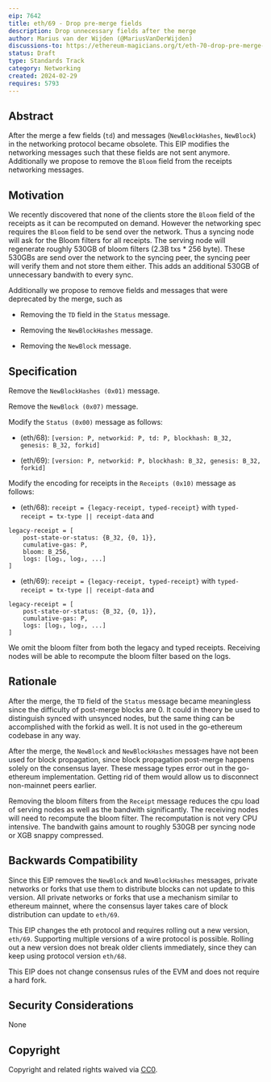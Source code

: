 ```yaml
---
eip: 7642
title: eth/69 - Drop pre-merge fields
description: Drop unnecessary fields after the merge
author: Marius van der Wijden (@MariusVanDerWijden)
discussions-to: https://ethereum-magicians.org/t/eth-70-drop-pre-merge-fields-from-eth-protocol/19005
status: Draft
type: Standards Track
category: Networking
created: 2024-02-29
requires: 5793
---
```



## Abstract

After the merge a few fields (`td`) and messages (`NewBlockHashes`, `NewBlock`) in the networking protocol became obsolete.
This EIP modifies the networking messages such that these fields are not sent anymore.
Additionally we propose to remove the `Bloom` field from the receipts networking messages.

## Motivation

We recently discovered that none of the clients store the `Bloom` field of the receipts as it can be recomputed on demand.
However the networking spec requires the `Bloom` field to be send over the network.
Thus a syncing node will ask for the Bloom filters for all receipts.
The serving node will regenerate roughly 530GB of bloom filters (2.3B txs * 256 byte).
These 530GBs are send over the network to the syncing peer, the syncing peer will verify them and not store them either.
This adds an additional 530GB of unnecessary bandwith to every sync.

Additionally we propose to remove fields and messages that were deprecated by the merge, such as 

- Removing the `TD` field in the `Status` message. 

- Removing the `NewBlockHashes` message.

- Removing the `NewBlock` message.

## Specification

Remove the `NewBlockHashes (0x01)` message.

Remove the `NewBlock (0x07)` message.

Modify the `Status (0x00)` message as follows:

- (eth/68): `[version: P, networkid: P, td: P, blockhash: B_32, genesis: B_32, forkid]`

- (eth/69): `[version: P, networkid: P, blockhash: B_32, genesis: B_32, forkid]`

Modify the encoding for receipts in the `Receipts (0x10)` message as follows:

- (eth/68): `receipt = {legacy-receipt, typed-receipt}` with `typed-receipt = tx-type || receipt-data` and

```
legacy-receipt = [
    post-state-or-status: {B_32, {0, 1}},
    cumulative-gas: P,
    bloom: B_256,
    logs: [log₁, log₂, ...]
]
```

- (eth/69): `receipt = {legacy-receipt, typed-receipt}` with `typed-receipt = tx-type || receipt-data` and

```
legacy-receipt = [
    post-state-or-status: {B_32, {0, 1}},
    cumulative-gas: P,
    logs: [log₁, log₂, ...]
]
```

We omit the bloom filter from both the legacy and typed receipts.
Receiving nodes will be able to recompute the bloom filter based on the logs.

## Rationale

After the merge, the `TD` field of the `Status` message became meaningless since the difficulty of post-merge blocks are 0.
It could in theory be used to distinguish synced with unsynced nodes, 
but the same thing can be accomplished with the forkid as well. 
It is not used in the go-ethereum codebase in any way.

After the merge, the `NewBlock` and `NewBlockHashes` messages have not been used for block propagation, 
since block propagation post-merge happens solely on the consensus layer. 
These message types error out in the go-ethereum implementation.
Getting rid of them would allow us to disconnect non-mainnet peers earlier.

Removing the bloom filters from the `Receipt` message reduces the cpu load of serving nodes as well as the bandwith significantly. The receiving nodes will need to recompute the bloom filter. The recomputation is not very CPU intensive. 
The bandwith gains amount to roughly 530GB per syncing node or XGB snappy compressed. 

## Backwards Compatibility

Since this EIP removes the `NewBlock` and `NewBlockHashes` messages, private networks or forks that use them to distribute blocks can not update to this version. All private networks or forks that use a mechanism similar to ethereum mainnet, where the consensus layer takes care of block distribution can update to `eth/69`.

This EIP changes the eth protocol and requires rolling out a new version, `eth/69`. Supporting multiple versions of a wire protocol is possible. Rolling out a new version does not break older clients immediately, since they can keep using protocol version `eth/68`.

This EIP does not change consensus rules of the EVM and does not require a hard fork.

## Security Considerations

None

## Copyright

Copyright and related rights waived via [CC0](../LICENSE.md).
